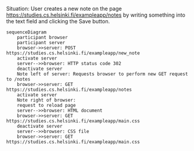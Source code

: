 Situation: User creates a new note on the page https://studies.cs.helsinki.fi/exampleapp/notes by writing something into the text field and clicking the Save button.

```mermaid
sequenceDiagram
    participant browser
    participant server
    browser->>server: POST https://studies.cs.helsinki.fi/exampleapp/new_note
    activate server
    server-->>browser: HTTP status code 302
    deactivate server
    Note left of server: Requests browser to perform new GET request to /notes
    browser->>server: GET https://studies.cs.helsinki.fi/exampleapp/notes
    activate server
    Note right of browser:
    request to reload page
    server-->>browser: HTML document
    browser->>server: GET https://studies.cs.helsinki.fi/exampleapp/main.css
    deactivate server
    server-->>browser: CSS file
    browser->>server: GET https://studies.cs.helsinki.fi/exampleapp/main.css
```
